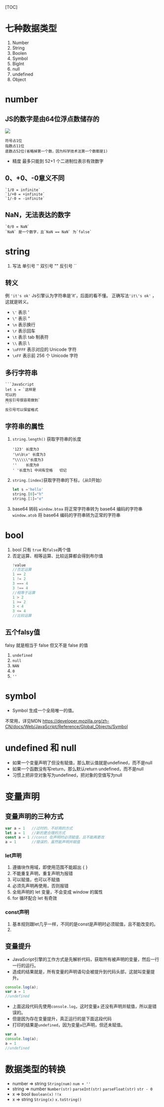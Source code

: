 [TOC]
# 七种数据类型
1. Number
2. String
3. Boolen
4. Symbol
5. BigInt
6. null
7. undefined
8. Object
   
# number
## JS的数字是由64位浮点数储存的
![](https://cdn.jsdelivr.net/gh/Z-Marchess/ImgHosting/blog-img202203181118756.png)

    符号占1位
    指数占11位
    底数占52位(省略掉第一个数，因为科学技术法第一个数都是1)
* 精度 
最多只能到 52+1 个二进制位表示有效数字

##  0、+0、-0意义不同
    `1/0 = infinite`
    `1/+0 = +infinite`
    `1/-0 = -infinite`

##  NaN，无法表达的数字
    `0/0 = NaN`
    `NaN` 是一个数字，且`NaN == NaN` 为`false`

# string
1. 写法
单引号 '' 
双引号 ""
反引号 ``

## 转义
例 `'it's ok'`
Js引擎认为字符串是'it'，后面的看不懂。
正确写法`'it\'s ok'` ，这就是转义。
* `\'` 表示 '
* `\"` 表示 "
* `\n` 表示换行
* `\r` 表示回车
* `\t` 表示 tab 制表符
* `\\` 表示 \
* `\uFFFF` 表示对应的 Unicode 字符
* `\xFF` 表示前 256 个 Unicode 字符

## 多行字符串
    ```JavaScript
    let s = `这样是
    可以的
    用反引号很容易做到`
    ```
    反引号可以保留格式

## 字符串的属性
1. `string.length()` 获取字符串的长度

    ```
    '123' 长度为3
    '\n\b\v' 长度为3
    "\\\\\\"长度为3   
    ''    长度为0
    ' '长度为1 中间有空格   切记
    ```

2. `string.[index]`获取字符串的下标，（从0开始）
    ```JavaScript
    let s ='hello'
    string.[0]="h"
    string.[1]="e"
    ```
3. base64 转码
    `window.btoa` 将正常字符串转为 base64 编码的字符串
    `window.atob` 将 base64 编码的字符串转为正常的字符串

# bool
1. bool 只有 `true` 和`false`两个值
2. 否定运算、相等运算、比较运算都会得到布尔值
    ```JavaScript
    !value
    //否定运算
    1 == 2
    1 != 2
    3 === 4
    3 !== 4
    //相等于运算
    1 > 2
    1 >= 2
    3 < 4
    3 <= 4
    //比较运算
    ```
## 五个falsy值
falsy 就是相当于 false 但又不是 false 的值
1. `undefined`
2. `null`
3. `NAN`
4. `0`
5. `''`
   
# symbol
* Symbol 生成一个全局唯一的值。

不常用，详见MDN https://developer.mozilla.org/zh-CN/docs/Web/JavaScript/Reference/Global_Objects/Symbol

# undefined 和 null
* 如果一个变量声明了但没有赋值，那么默认值就是undefined，而不是null
* 如果一个函数没有写return，那么默认return undefined，而不是null
* 习惯上把非空对象写为undefined，把对象的空值写为null

# 变量声明
## 变量声明的三种方式
```JavaScript
var a = 1   //过时的、不好用的方式
let a = 1   //新的更合理的方式
const a = 1 //const 在声明时必须赋值，且不能再更改
a = 1       //错误的，虽然能声明并赋值
```
### let声明
1. 遵循块作用域，即使用范围不能超出 { }
2. 不能重复声明，重复声明为报错
3. 可以赋值，也可以不赋值
4. 必须先声明再使用，否则报错
5. 全局声明的 let 变量，不会变成 window 的属性
6. for 循环配合 let 有奇效

### const声明
1. 基本规则跟let几乎一样，不同的是const是声明时必须赋值，且不能改变的。
2. 

## 变量提升
* JavaScript引擎的工作方式是先解析代码，获取所有被声明的变量，然后一行一行的运行。
* 造成的结果就是，所有变量的声明语句会被提升到代码头部，这就叫变量提升。

```JavaScript
console.log(a);
var a = 1
//undefined
```
* 上面这段代码先使用`console.log`，这时变量`a` 还没有声明并赋值，所以是错误的。
* 但是因为存在变量提升，真正运行的是下面这段代码
* 打印的结果是`undefined`，因为变量`a`已声明，但还未赋值。

```JavaScript
var a
console.log(a);
a = 1
//undefined
```

# 数据类型的转换
* number => string
`String(num)`
`num + ''`
* string => number
`Number(str)`
`parseInt(str)`
`parseFloat(str)`
`str - 0`
* x => bool
`Boolean(x)`
`!!x`
* x => string
`String(x)`
`x.toString()`